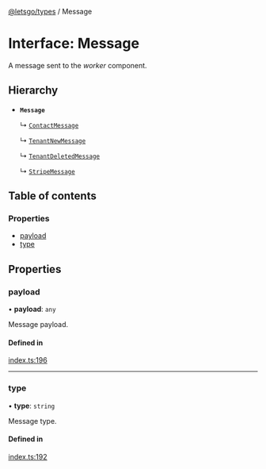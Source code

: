 [@letsgo/types](../README.md) / Message

# Interface: Message

A message sent to the _worker_ component.

## Hierarchy

- **`Message`**

  ↳ [`ContactMessage`](ContactMessage.md)

  ↳ [`TenantNewMessage`](TenantNewMessage.md)

  ↳ [`TenantDeletedMessage`](TenantDeletedMessage.md)

  ↳ [`StripeMessage`](StripeMessage.md)

## Table of contents

### Properties

- [payload](Message.md#payload)
- [type](Message.md#type)

## Properties

### payload

• **payload**: `any`

Message payload.

#### Defined in

[index.ts:196](https://github.com/47chapters/letsgo/blob/11c7e19/packages/types/src/index.ts#L196)

___

### type

• **type**: `string`

Message type.

#### Defined in

[index.ts:192](https://github.com/47chapters/letsgo/blob/11c7e19/packages/types/src/index.ts#L192)
